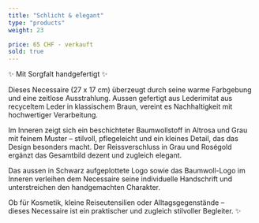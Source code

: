 ```yaml
---
title: "Schlicht & elegant"
type: "products"
weight: 23

price: 65 CHF - verkauft
sold: true
---
```


✨ Mit Sorgfalt handgefertigt ✨

Dieses Necessaire (27 x 17 cm) überzeugt durch seine warme Farbgebung und eine zeitlose Ausstrahlung. Aussen gefertigt aus Lederimitat aus recyceltem Leder in klassischem Braun, vereint es Nachhaltigkeit mit hochwertiger Verarbeitung.

Im Inneren zeigt sich ein beschichteter Baumwollstoff in Altrosa und Grau mit feinem Muster – stilvoll, pflegeleicht und ein kleines Detail, das das Design besonders macht. Der Reissverschluss in Grau und Roségold ergänzt das Gesamtbild dezent und zugleich elegant.

Das aussen in Schwarz aufgeplottete Logo sowie das Baumwoll-Logo im Inneren verleihen dem Necessaire seine individuelle Handschrift und unterstreichen den handgemachten Charakter.

Ob für Kosmetik, kleine Reiseutensilien oder Alltagsgegenstände –  
dieses Necessaire ist ein praktischer und zugleich stilvoller Begleiter. ✨
